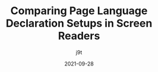 ---
author: j9t
date: 2021-09-28
tags:
  - accessibility
  - html
  - http
  - user-agents
  - comparisons
target_url: https://meiert.com/en/blog/page-language-in-screen-readers/
title: Comparing Page Language Declaration Setups in Screen Readers
---